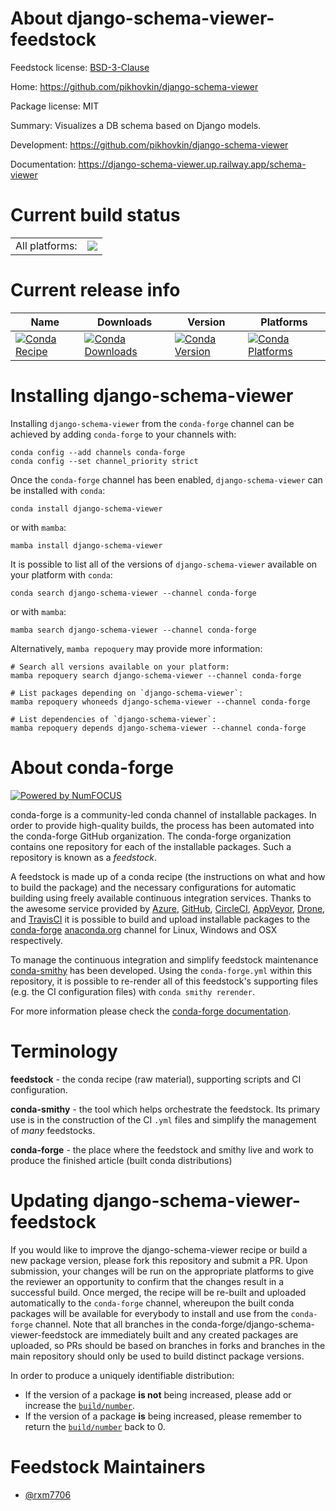 About django-schema-viewer-feedstock
====================================

Feedstock license: [BSD-3-Clause](https://github.com/conda-forge/django-schema-viewer-feedstock/blob/main/LICENSE.txt)

Home: https://github.com/pikhovkin/django-schema-viewer

Package license: MIT

Summary: Visualizes a DB schema based on Django models.

Development: https://github.com/pikhovkin/django-schema-viewer

Documentation: https://django-schema-viewer.up.railway.app/schema-viewer

Current build status
====================


<table><tr><td>All platforms:</td>
    <td>
      <a href="https://dev.azure.com/conda-forge/feedstock-builds/_build/latest?definitionId=21366&branchName=main">
        <img src="https://dev.azure.com/conda-forge/feedstock-builds/_apis/build/status/django-schema-viewer-feedstock?branchName=main">
      </a>
    </td>
  </tr>
</table>

Current release info
====================

| Name | Downloads | Version | Platforms |
| --- | --- | --- | --- |
| [![Conda Recipe](https://img.shields.io/badge/recipe-django--schema--viewer-green.svg)](https://anaconda.org/conda-forge/django-schema-viewer) | [![Conda Downloads](https://img.shields.io/conda/dn/conda-forge/django-schema-viewer.svg)](https://anaconda.org/conda-forge/django-schema-viewer) | [![Conda Version](https://img.shields.io/conda/vn/conda-forge/django-schema-viewer.svg)](https://anaconda.org/conda-forge/django-schema-viewer) | [![Conda Platforms](https://img.shields.io/conda/pn/conda-forge/django-schema-viewer.svg)](https://anaconda.org/conda-forge/django-schema-viewer) |

Installing django-schema-viewer
===============================

Installing `django-schema-viewer` from the `conda-forge` channel can be achieved by adding `conda-forge` to your channels with:

```
conda config --add channels conda-forge
conda config --set channel_priority strict
```

Once the `conda-forge` channel has been enabled, `django-schema-viewer` can be installed with `conda`:

```
conda install django-schema-viewer
```

or with `mamba`:

```
mamba install django-schema-viewer
```

It is possible to list all of the versions of `django-schema-viewer` available on your platform with `conda`:

```
conda search django-schema-viewer --channel conda-forge
```

or with `mamba`:

```
mamba search django-schema-viewer --channel conda-forge
```

Alternatively, `mamba repoquery` may provide more information:

```
# Search all versions available on your platform:
mamba repoquery search django-schema-viewer --channel conda-forge

# List packages depending on `django-schema-viewer`:
mamba repoquery whoneeds django-schema-viewer --channel conda-forge

# List dependencies of `django-schema-viewer`:
mamba repoquery depends django-schema-viewer --channel conda-forge
```


About conda-forge
=================

[![Powered by
NumFOCUS](https://img.shields.io/badge/powered%20by-NumFOCUS-orange.svg?style=flat&colorA=E1523D&colorB=007D8A)](https://numfocus.org)

conda-forge is a community-led conda channel of installable packages.
In order to provide high-quality builds, the process has been automated into the
conda-forge GitHub organization. The conda-forge organization contains one repository
for each of the installable packages. Such a repository is known as a *feedstock*.

A feedstock is made up of a conda recipe (the instructions on what and how to build
the package) and the necessary configurations for automatic building using freely
available continuous integration services. Thanks to the awesome service provided by
[Azure](https://azure.microsoft.com/en-us/services/devops/), [GitHub](https://github.com/),
[CircleCI](https://circleci.com/), [AppVeyor](https://www.appveyor.com/),
[Drone](https://cloud.drone.io/welcome), and [TravisCI](https://travis-ci.com/)
it is possible to build and upload installable packages to the
[conda-forge](https://anaconda.org/conda-forge) [anaconda.org](https://anaconda.org/)
channel for Linux, Windows and OSX respectively.

To manage the continuous integration and simplify feedstock maintenance
[conda-smithy](https://github.com/conda-forge/conda-smithy) has been developed.
Using the ``conda-forge.yml`` within this repository, it is possible to re-render all of
this feedstock's supporting files (e.g. the CI configuration files) with ``conda smithy rerender``.

For more information please check the [conda-forge documentation](https://conda-forge.org/docs/).

Terminology
===========

**feedstock** - the conda recipe (raw material), supporting scripts and CI configuration.

**conda-smithy** - the tool which helps orchestrate the feedstock.
                   Its primary use is in the construction of the CI ``.yml`` files
                   and simplify the management of *many* feedstocks.

**conda-forge** - the place where the feedstock and smithy live and work to
                  produce the finished article (built conda distributions)


Updating django-schema-viewer-feedstock
=======================================

If you would like to improve the django-schema-viewer recipe or build a new
package version, please fork this repository and submit a PR. Upon submission,
your changes will be run on the appropriate platforms to give the reviewer an
opportunity to confirm that the changes result in a successful build. Once
merged, the recipe will be re-built and uploaded automatically to the
`conda-forge` channel, whereupon the built conda packages will be available for
everybody to install and use from the `conda-forge` channel.
Note that all branches in the conda-forge/django-schema-viewer-feedstock are
immediately built and any created packages are uploaded, so PRs should be based
on branches in forks and branches in the main repository should only be used to
build distinct package versions.

In order to produce a uniquely identifiable distribution:
 * If the version of a package **is not** being increased, please add or increase
   the [``build/number``](https://docs.conda.io/projects/conda-build/en/latest/resources/define-metadata.html#build-number-and-string).
 * If the version of a package **is** being increased, please remember to return
   the [``build/number``](https://docs.conda.io/projects/conda-build/en/latest/resources/define-metadata.html#build-number-and-string)
   back to 0.

Feedstock Maintainers
=====================

* [@rxm7706](https://github.com/rxm7706/)

